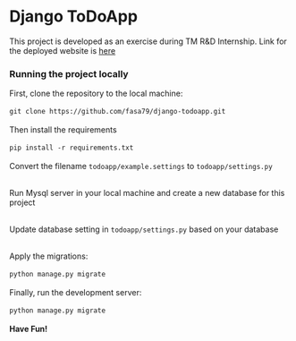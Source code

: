 
# Django ToDoApp

This project is developed as an exercise during TM R&D Internship. Link for the deployed website is [here][df1]



### Running the project locally

First, clone the repository to the local machine: <br /> <br />
`git clone https://github.com/fasa79/django-todoapp.git`
<br /> <br />
Then install the requirements <br /> <br />
`pip install -r requirements.txt`
<br /> <br />
Convert the filename `todoapp/example.settings` to `todoapp/settings.py` <br /> <br />

Run Mysql server in your local machine and create a new database for this project <br /> <br />

Update database setting in `todoapp/settings.py` based on your database <br /> <br />

Apply the migrations: <br /> <br />
`python manage.py migrate`
<br /> <br />
Finally, run the development server: <br /> <br />
`python manage.py migrate`
<br /> <br />
**Have Fun!**

[df1]: <http://chocoberry.pythonanywhere.com/>
